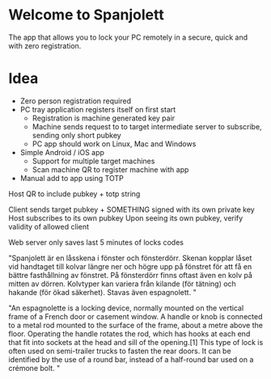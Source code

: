 # Welcome to Spanjolett

The app that allows you to lock your PC remotely in a
secure, quick and with zero registration.

# Idea

- Zero person registration required
- PC tray application registers itself on first start
    - Registration is machine generated key pair
    - Machine sends request to to target intermediate server to subscribe, sending only short pubkey
    - PC app should work on Linux, Mac and Windows
- Simple Android / iOS app
    - Support for multiple target machines
    - Scan machine QR to register machine with app
- Manual add to app using TOTP


Host QR to include pubkey + totp string


Client sends target pubkey + SOMETHING signed with its own private key
Host subscribes to its own pubkey
Upon seeing its own pubkey, verify validity of allowed client

Web server only saves last 5 minutes of locks codes


"Spanjolett är en låsskena i fönster och fönsterdörr. Skenan kopplar låset vid handtaget till kolvar längre ner och högre upp på fönstret för att få en bättre fasthållning av fönstret. På fönsterdörr finns oftast även en kolv på mitten av dörren. Kolvtyper kan variera från kilande (för tätning) och hakande (för ökad säkerhet). Stavas även espagnolett. "

"An espagnolette is a locking device, normally mounted on the vertical frame of a French door or casement window. A handle or knob is connected to a metal rod mounted to the surface of the frame, about a metre above the floor. Operating the handle rotates the rod, which has hooks at each end that fit into sockets at the head and sill of the opening.[1] This type of lock is often used on semi-trailer trucks to fasten the rear doors. It can be identified by the use of a round bar, instead of a half-round bar used on a crémone bolt. "

